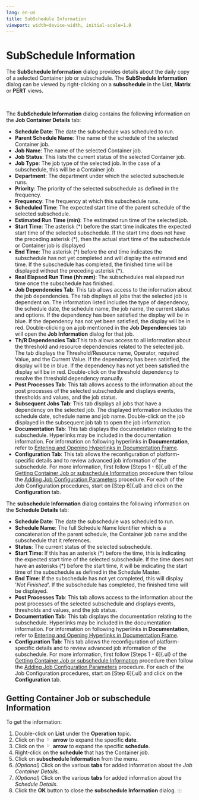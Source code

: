 ```yaml
---
lang: en-us
title: SubSchedule Information
viewport: width=device-width, initial-scale=1.0
---
```


#  SubSchedule Information

The **SubSchedule Information** dialog provides details about the daily
copy of a selected Container job or subschedule. The **SubShedule
Information** dialog can be viewed by right-clicking on a
**subschedule** in the **List**, **Matrix** or **PERT** views.

 

The **SubSchedule Information** dialog contains the following
information on the **Job Container Details** tab:

-   **Schedule Date**: The date the subschedule was scheduled to run.
-   **Parent Schedule Name**: The name of the schedule of the selected
    Container job.
-   **Job Name**: The name of the selected Container job.
-   **Job Status**: This lists the current status of the selected
    Container job.
-   **Job Type**: The job type of the selected job. In the case of a
    subschedule, this will be a Container job.
-   **Department**: The department under which the selected subschedule
    runs.
-   **Priority**: The priority of the selected subschedule as defined in
    the frequency.
-   **Frequency**: The frequency at which this subschedule runs.
-   **Scheduled Time**: The expected start time of the parent schedule
    of the selected subschedule.
-   **Estimated Run Time (min)**: The estimated run time of the selected
    job.
-   **Start Time**: The asterisk (\*) before the start time indicates
    the expected start time of the selected subschedule. If the start
    time does not have the preceding asterisk (\*), then the actual
    start time of the subschedule or Container job is displayed
-   **End Time**: The asterisk (\*) before the end time indicates the
    subschedule has not yet completed and will display the estimated end
    time. If the subschedule has completed, the finished time will be
    displayed without the preceding asterisk (\*).
-   **Real Elapsed Run Time (hh:mm)**: The subschedules real elapsed run
    time once the subschedule has finished.
-   **Job Dependencies Tab**: This tab allows access to the information
    about the job dependencies. The tab displays all jobs that the
    selected job is dependent on. The information listed includes the
    type of dependency, the schedule date, the schedule name, the job
    name, the current status and options. If the dependency has been
    satisfied the display will be in blue. If the dependency has not yet
    been satisfied, the display will be in red. Double-clicking on a job
    mentioned in the **Job Dependencies** tab will open the **Job
    Information** dialog for that job.
-   **Th/R Dependencies Tab**:This tab allows access to all information
    about the threshold and resource dependencies related to the
    selected job. The tab displays the Threshold/Resource name,
    Operator, required Value, and the Current Value. If the dependency
    has been satisfied, the display will be in blue. If the dependency
    has not yet been satisfied the display will be in red. Double-click
    on the threshold dependency to resolve the threshold dependency
    manually.
-   **Post Processes Tab**: This tab allows access to the information
    about the post processes of the selected subschedule and displays
    events, thresholds and values, and the job status.
-   **Subsequent Jobs Tab**: This tab displays all jobs that have a
    dependency on the selected job. The displayed information includes
    the schedule date, schedule name and job name. Double-click on the
    job displayed in the subsequent job tab to open the job information.
-   **Documentation Tab**: This tab displays the documentation relating
    to the subschedule. Hyperlinks may be included in the documentation
    information. For information on following hyperlinks in
    **Documentation**, refer to [Entering and Opening Hyperlinks in     Documentation Frame](Entering-and-Opening-Hyperlinks.md).
-   **Configuration Tab**: This tab allows the reconfiguration of
    platform-specific details and to review advanced job information of
    the subschedule. For more information, first follow [Steps 1 -
    6]{.ul} of the [Getting Container Job or subschedule     Information](#Getting) procedure then follow the [Adding Job
    Configuration Parameters](#Adding) procedure. For each of the Job
    Configuration procedures, start on [Step 6]{.ul} and click on the
    **Configuration** tab.

The **subschedule Information** dialog contains the following
information on the **Schedule Details** tab:

-   **Schedule Date**: The date the subschedule was scheduled to run.
-   **Schedule Name**: The full Schedule Name Identifier which is a
    concatenation of the parent schedule, the Container job name and the
    subschedule that it references.
-   **Status**: The current status of the selected subschedule.
-   **Start Time**: If this has an asterisk (\*) before the time, this
    is indicating the expected start time of the selected subschedule.
    If the time does not have an asterisks (\*) before the start time,
    it will be indicating the start time of the subschedule as defined
    in the Schedule Master.
-   **End Time**: If the subschedule has not yet completed, this will
    display \'*Not Finished*\'. If the subschedule has completed, the
    finished time will be displayed.
-   **Post Processes Tab**: This tab allows access to the information
    about the post processes of the selected subschedule and displays
    events, thresholds and values, and the job status.
-   **Documentation Tab**: This tab displays the documentation relating
    to the subschedule. Hyperlinks may be included in the documentation
    information. For information on following hyperlinks in
    **Documentation**, refer to [Entering and Opening Hyperlinks in     Documentation Frame](Entering-and-Opening-Hyperlinks.md).
-   **Configuration Tab**: This tab allows the reconfiguration of
    platform-specific details and to review advanced job information of
    the subschedule. For more information, first follow [Steps 1 -
    6]{.ul} of the [Getting Container Job or subschedule     Information](#Getting) procedure then follow the [Adding Job
    Configuration Parameters](#Adding) procedure. For each of the Job
    Configuration procedures, start on [Step 6]{.ul} and click on the
    **Configuration** tab.

## Getting Container Job or subschedule Information

To get the information:

1.  Double-click on **List** under the **Operation** topic.
2.  Click on the ![](../../../Resources/Images/EM/EMarrowtoexpand.png)
    **arrow** to expand the specific **date**.
3.  Click on the ![](../../../Resources/Images/EM/EMarrowtoexpand.png)
    **arrow** to expand the specific **schedule**.
4.  Right-click on the **schedule** that has the Container job.
5.  Click on **subschedule Information** from the menu.
6.  *(Optional)* Click on the various **tabs** for added
    information about the *Job Container Details*.
7.  *(Optional)* Click on the various **tabs** for added
    information about the *Schedule Details*.
8.  Click the **OK** button to close the **subschedule Information**
    dialog.
:::

 

